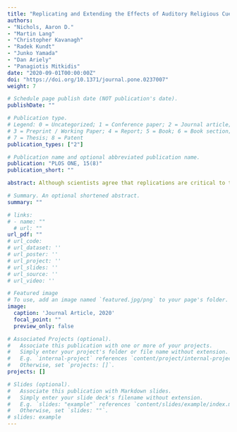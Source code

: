 ```yaml
---
title: "Replicating and Extending the Effects of Auditory Religious Cues on Dishonest Behavior"
authors: 
- "Nichols, Aaron D."
- "Martin Lang"
- "Christopher Kavanagh"
- "Radek Kundt"
- "Junko Yamada"
- "Dan Ariely"
- "Panagiotis Mitkidis"
date: "2020-09-01T00:00:00Z"
doi: "https://doi.org/10.1371/journal.pone.0237007"
weight: 7

# Schedule page publish date (NOT publication's date).
publishDate: ""

# Publication type.
# Legend: 0 = Uncategorized; 1 = Conference paper; 2 = Journal article;
# 3 = Preprint / Working Paper; 4 = Report; 5 = Book; 6 = Book section;
# 7 = Thesis; 8 = Patent
publication_types: ["2"]

# Publication name and optional abbreviated publication name.
publication: "PLOS ONE, 15(8)"
publication_short: ""

abstract: Although scientists agree that replications are critical to the debate on the validity of religious priming research, religious priming replications are scarce. This paper attempts to replicate and extend previously observed effects of religious priming on ethical behavior. We test the effect of religious instrumental music on individuals’ ethical behavior with university participants (N = 408) in the Czech Republic, Japan, and the US. Participants were randomly assigned to listen to one of three musical tracks (religious, secular, or white noise) or to no music (control) for the duration of a decision-making game. Participants were asked to indicate which side of a vertically-bisected computer screen contained more dots and, in every trial, indicating that the right side of the screen had more dots earned participants the most money (irrespective of the number of dots). Therefore, participants were able to report dishonestly to earn more money. In agreement with previous research, we did not observe any main effects of condition. However, we were unable to replicate a moderating effect of self-reported religiosity on the effects of religious music on ethical behavior. Nevertheless, further analyses revealed moderating effects for ritual participation and declared religious affiliation congruent with the musical prime. That is, participants affiliated with a religious organization and taking part in rituals cheated significantly less than their peers when listening to religious music. We also observed significant differences in cheating behavior across samples. On average, US participants cheated the most and Czech participants cheated the least. We conclude that normative conduct is, in part, learned through active membership in religious communities and our findings provide further support for religious music as a subtle, moral cue.

# Summary. An optional shortened abstract.
summary: ""

# links:
# - name: ""
  # url: ""
url_pdf: ""
# url_code: 
# url_dataset: ''
# url_poster: ''
# url_project: ''
# url_slides: ''
# url_source: ''
# url_video: ''

# Featured image
# To use, add an image named `featured.jpg/png` to your page's folder. 
image:
  caption: 'Journal Article, 2020'
  focal_point: ""
  preview_only: false

# Associated Projects (optional).
#   Associate this publication with one or more of your projects.
#   Simply enter your project's folder or file name without extension.
#   E.g. `internal-project` references `content/project/internal-project/index.md`.
#   Otherwise, set `projects: []`.
projects: []

# Slides (optional).
#   Associate this publication with Markdown slides.
#   Simply enter your slide deck's filename without extension.
#   E.g. `slides: "example"` references `content/slides/example/index.md`.
#   Otherwise, set `slides: ""`.
# slides: example
---
```


